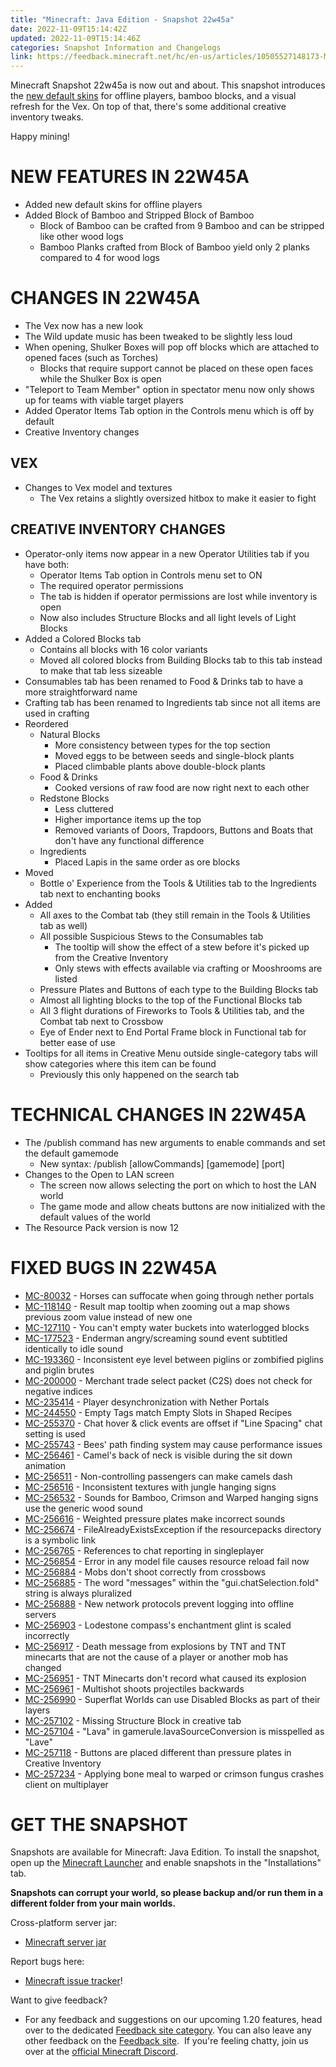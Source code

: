 ```yaml
---
title: "Minecraft: Java Edition - Snapshot 22w45a"
date: 2022-11-09T15:14:42Z
updated: 2022-11-09T15:14:46Z
categories: Snapshot Information and Changelogs
link: https://feedback.minecraft.net/hc/en-us/articles/10505527148173-Minecraft-Java-Edition-Snapshot-22w45a
---
```


Minecraft Snapshot 22w45a is now out and about. This snapshot introduces the [new default skins](https://www.minecraft.net/article/introducing-new-default-skins) for offline players, bamboo blocks, and a visual refresh for the Vex. On top of that, there's some additional creative inventory tweaks.

Happy mining!

# NEW FEATURES IN 22W45A

-   Added new default skins for offline players
-   Added Block of Bamboo and Stripped Block of Bamboo
    -   Block of Bamboo can be crafted from 9 Bamboo and can be stripped like other wood logs
    -   Bamboo Planks crafted from Block of Bamboo yield only 2 planks compared to 4 for wood logs

# CHANGES IN 22W45A

-   The Vex now has a new look
-   The Wild update music has been tweaked to be slightly less loud
-   When opening, Shulker Boxes will pop off blocks which are attached to opened faces (such as Torches)
    -   Blocks that require support cannot be placed on these open faces while the Shulker Box is open
-   "Teleport to Team Member" option in spectator menu now only shows up for teams with viable target players
-   Added Operator Items Tab option in the Controls menu which is off by default
-   Creative Inventory changes

## VEX

-   Changes to Vex model and textures
    -   The Vex retains a slightly oversized hitbox to make it easier to fight

## CREATIVE INVENTORY CHANGES

-   Operator-only items now appear in a new Operator Utilities tab if you have both:
    -   Operator Items Tab option in Controls menu set to ON
    -   The required operator permissions
    -   The tab is hidden if operator permissions are lost while inventory is open
    -   Now also includes Structure Blocks and all light levels of Light Blocks
-   Added a Colored Blocks tab
    -   Contains all blocks with 16 color variants
    -   Moved all colored blocks from Building Blocks tab to this tab instead to make that tab less sizeable
-   Consumables tab has been renamed to Food & Drinks tab to have a more straightforward name
-   Crafting tab has been renamed to Ingredients tab since not all items are used in crafting
-   Reordered
    -   Natural Blocks
        -   More consistency between types for the top section
        -   Moved eggs to be between seeds and single-block plants
        -   Placed climbable plants above double-block plants
    -   Food & Drinks
        -   Cooked versions of raw food are now right next to each other
    -   Redstone Blocks
        -   Less cluttered
        -   Higher importance items up the top
        -   Removed variants of Doors, Trapdoors, Buttons and Boats that don't have any functional difference
    -   Ingredients
        -   Placed Lapis in the same order as ore blocks
-   Moved
    -   Bottle o' Experience from the Tools & Utilities tab to the Ingredients tab next to enchanting books
-   Added
    -   All axes to the Combat tab (they still remain in the Tools & Utilities tab as well)
    -   All possible Suspicious Stews to the Consumables tab
        -   The tooltip will show the effect of a stew before it's picked up from the Creative Inventory
        -   Only stews with effects available via crafting or Mooshrooms are listed
    -   Pressure Plates and Buttons of each type to the Building Blocks tab
    -   Almost all lighting blocks to the top of the Functional Blocks tab
    -   All 3 flight durations of Fireworks to Tools & Utilities tab, and the Combat tab next to Crossbow
    -   Eye of Ender next to End Portal Frame block in Functional tab for better ease of use
-   Tooltips for all items in Creative Menu outside single-category tabs will show categories where this item can be found
    -   Previously this only happened on the search tab

# TECHNICAL CHANGES IN 22W45A

-   The /publish command has new arguments to enable commands and set the default gamemode
    -   New syntax: /publish \[allowCommands\] \[gamemode\] \[port\]
-   Changes to the Open to LAN screen
    -   The screen now allows selecting the port on which to host the LAN world
    -   The game mode and allow cheats buttons are now initialized with the default values of the world
-   The Resource Pack version is now 12

# FIXED BUGS IN 22W45A

-   [MC-80032](https://bugs.mojang.com/browse/MC-80032) - Horses can suffocate when going through nether portals
-   [MC-118140](https://bugs.mojang.com/browse/MC-118140) - Result map tooltip when zooming out a map shows previous zoom value instead of new one
-   [MC-127110](https://bugs.mojang.com/browse/MC-127110) - You can't empty water buckets into waterlogged blocks
-   [MC-177523](https://bugs.mojang.com/browse/MC-177523) - Enderman angry/screaming sound event subtitled identically to idle sound
-   [MC-193360](https://bugs.mojang.com/browse/MC-193360) - Inconsistent eye level between piglins or zombified piglins and piglin brutes
-   [MC-200000](https://bugs.mojang.com/browse/MC-200000) - Merchant trade select packet (C2S) does not check for negative indices
-   [MC-235414](https://bugs.mojang.com/browse/MC-235414) - Player desynchronization with Nether Portals
-   [MC-244550](https://bugs.mojang.com/browse/MC-244550) - Empty Tags match Empty Slots in Shaped Recipes
-   [MC-255370](https://bugs.mojang.com/browse/MC-255370) - Chat hover & click events are offset if "Line Spacing" chat setting is used
-   [MC-255743](https://bugs.mojang.com/browse/MC-255743) - Bees' path finding system may cause performance issues
-   [MC-256461](https://bugs.mojang.com/browse/MC-256461) - Camel's back of neck is visible during the sit down animation
-   [MC-256511](https://bugs.mojang.com/browse/MC-256511) - Non-controlling passengers can make camels dash
-   [MC-256516](https://bugs.mojang.com/browse/MC-256516) - Inconsistent textures with jungle hanging signs
-   [MC-256532](https://bugs.mojang.com/browse/MC-256532) - Sounds for Bamboo, Crimson and Warped hanging signs use the generic wood sound
-   [MC-256616](https://bugs.mojang.com/browse/MC-256616) - Weighted pressure plates make incorrect sounds
-   [MC-256674](https://bugs.mojang.com/browse/MC-256674) - FileAlreadyExistsException if the resourcepacks directory is a symbolic link
-   [MC-256765](https://bugs.mojang.com/browse/MC-256765) - References to chat reporting in singleplayer
-   [MC-256854](https://bugs.mojang.com/browse/MC-256854) - Error in any model file causes resource reload fail now
-   [MC-256884](https://bugs.mojang.com/browse/MC-256884) - Mobs don't shoot correctly from crossbows
-   [MC-256885](https://bugs.mojang.com/browse/MC-256885) - The word "messages" within the "gui.chatSelection.fold" string is always pluralized
-   [MC-256888](https://bugs.mojang.com/browse/MC-256888) - New network protocols prevent logging into offline servers
-   [MC-256903](https://bugs.mojang.com/browse/MC-256903) - Lodestone compass's enchantment glint is scaled incorrectly
-   [MC-256917](https://bugs.mojang.com/browse/MC-256917) - Death message from explosions by TNT and TNT minecarts that are not the cause of a player or another mob has changed
-   [MC-256951](https://bugs.mojang.com/browse/MC-256951) - TNT Minecarts don't record what caused its explosion
-   [MC-256961](https://bugs.mojang.com/browse/MC-256961) - Multishot shoots projectiles backwards
-   [MC-256990](https://bugs.mojang.com/browse/MC-256990) - Superflat Worlds can use Disabled Blocks as part of their layers
-   [MC-257102](https://bugs.mojang.com/browse/MC-257102) - Missing Structure Block in creative tab
-   [MC-257104](https://bugs.mojang.com/browse/MC-257104) - "Lava" in gamerule.lavaSourceConversion is misspelled as "Lave"
-   [MC-257118](https://bugs.mojang.com/browse/MC-257118) - Buttons are placed different than pressure plates in Creative Inventory
-   [MC-257234](https://bugs.mojang.com/browse/MC-257234) - Applying bone meal to warped or crimson fungus crashes client on multiplayer

# GET THE SNAPSHOT

Snapshots are available for Minecraft: Java Edition. To install the snapshot, open up the [Minecraft Launcher](https://www.minecraft.net/download.html) and enable snapshots in the \"Installations\" tab.

**Snapshots can corrupt your world, so please backup and/or run them in a different folder from your main worlds.**

Cross-platform server jar:

-   [Minecraft server jar](https://piston-data.mojang.com/v1/objects/d98f05500b14a8884b85e71be9fa1ef0d261029a/server.jar)

Report bugs here:

-   [Minecraft issue tracker](https://bugs.mojang.com/browse/MC)!

Want to give feedback?

-   For any feedback and suggestions on our upcoming 1.20 features, head over to the dedicated [Feedback site category](https://aka.ms/MC120Feedback). You can also leave any other feedback on the [Feedback site](https://aka.ms/JavaSnapshotFeedback).  If you\'re feeling chatty, join us over at the [official Minecraft Discord](https://discordapp.com/invite/minecraft).
